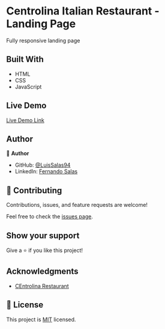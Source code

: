 # Centrolina Italian Restaurant - Landing Page


Fully responsive landing page

## Built With

- HTML
- CSS
- JavaScript

## Live Demo

[Live Demo Link]()

## Author

👤 **Author**

- GitHub: [@LuisSalas94](https://github.com/LuisSalas94)
- LinkedIn: [Fernando Salas](https://www.linkedin.com/in/luisfernandosalasgave/)

## 🤝 Contributing

Contributions, issues, and feature requests are welcome!

Feel free to check the [issues page](../../issues/).

## Show your support

Give a ⭐️ if you like this project!

## Acknowledgments

- [CEntrolina Restaurant ](https://www.centrolinadc.com/)


## 📝 License

This project is [MIT](./MIT.md) licensed.
